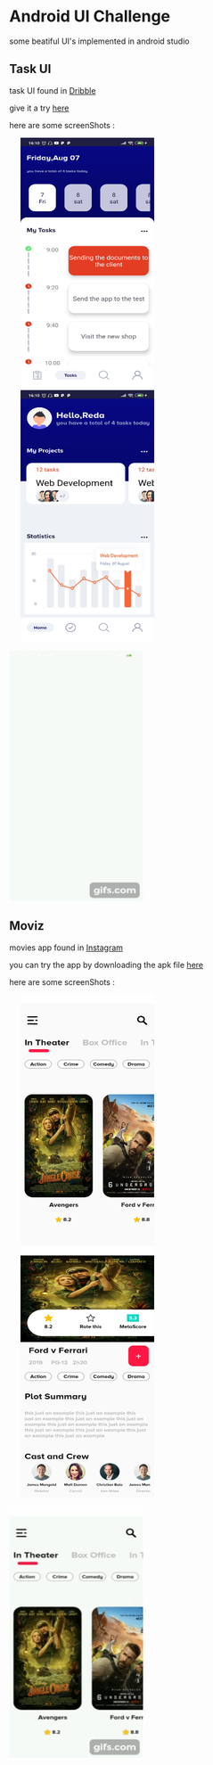 # Android UI Challenge
some beatiful UI's implemented in android studio

## Task UI
task UI found in [Dribble](https://dribbble.com/shots/7273697-Task-App-UI)

give it a try [here](https://www.mediafire.com/file/incpy873v6dv7gp/Taskui.apk/file)

here are some screenShots : 

<img src="https://github.com/DokkarRachidReda/Android-UI-Challenge/blob/master/TaskUI/screen1.jpg" height="450" width="240" hspace="20"><img src="https://github.com/DokkarRachidReda/Android-UI-Challenge/blob/master/TaskUI/screen2.jpg" height="450" width="240" hspace="20">


<img src="https://github.com/DokkarRachidReda/Android-UI-Challenge/blob/master/TaskUI/taskui.gif" height="450" width="240">


## Moviz
movies app found in [Instagram](https://www.instagram.com/ux_trends/)

you can try the app by downloading the apk file [here](https://www.mediafire.com/file/ttptyggh1ubz7l7/moviz.apk/file)

here are some screenShots : 

<img src="https://github.com/DokkarRachidReda/Android-UI-Challenge/blob/master/Moviz/1.jpg" height="450" width="240" hspace="20"><img src="https://github.com/DokkarRachidReda/Android-UI-Challenge/blob/master/Moviz/2.jpg" height="450" width="240" hspace="20">


<img src="https://github.com/DokkarRachidReda/Android-UI-Challenge/blob/master/Moviz/gif.gif" height="450" width="240">
